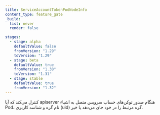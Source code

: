 ```yaml
---
title: ServiceAccountTokenPodNodeInfo
content_type: feature_gate
_build:
  list: never
  render: false

stages:
  - stage: alpha 
    defaultValue: false
    fromVersion: "1.29"
    toVersion: "1.29"
  - stage: beta
    defaultValue: true
    fromVersion: "1.30"
    toVersion: "1.31"
  - stage: stable
    defaultValue: true
    fromVersion: "1.32"
---
```

کنترل می‌کند که آیا apiserver هنگام صدور توکن‌های حساب سرویس متصل به اشیاء Pod، نام گره و شناسه کاربری (uid) گره مرتبط را در خود جای می‌دهد یا خیر.
